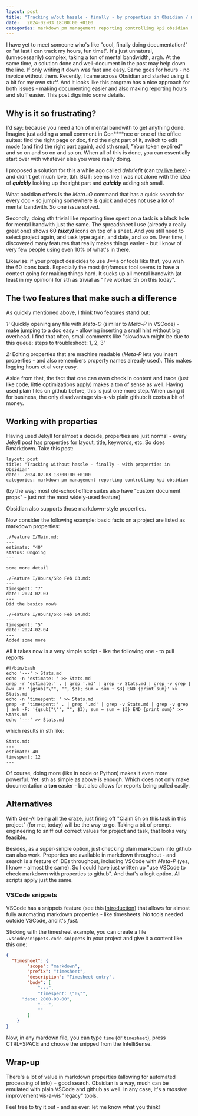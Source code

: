 ```yaml
---
layout: post
title: "Tracking w/out hassle - finally - by properties in Obsidian / markdown"
date:   2024-02-03 18:00:00 +0100
categories: markdown pm management reporting controlling kpi obsidian
---
```


I have yet to meet someone who's like "cool, finally doing documentation!" or "at last I can track my hours, fun time!". It's just unnatural, (unnecessarily) complex, taking a ton of mental bandwidth, argh. At the same time, a solution done and well-document in the past may help down the line. If only writing it down was fast and easy. Same goes for hours - no invoice without them. Recently, I came across Obsidian and started using it a bit for my own stuff. And it looks like this program has a nice approach for both issues - making documenting easier and also making reporting hours and stuff easier. This post digs into some details.

## Why is it so frustrating?

I'd say: because you need a ton of mental bandwith to get anything done. Imagine just adding a small comment in Con****nce or one of the office suites: find the right page or doc, find the right part of it, switch to edit mode (and find the right part again), add sth small, "Your token explired" and so on and so on and so on. When all of this is done, you can essentially start over with whatever else you were really doing. 

I proposed a solution for this a while ago called *debriefit* (can [try live here](https://github.com/sebastianrothbucher/debriefit)) - and didn't get much love, tbh. BUT: seems like I was not alone with the idea of ***quickly*** looking up the right part and ***quickly*** adding sth small. 

What obsidian offers is the *Meta+O* command that has a quick search for every doc - so jumping somewhere is quick and does not use a lot of mental bandwith. So one issue solved. 

Secondly, doing sth trivial like reporting time spent on a task is a black hole for mental bandwith just the same. The spreadsheet I use (already a really great one) shows 60 ***(sixty)*** icons on top of a sheet. And you still need to select project again, and task type again, and date, and so on. Over time, I discovered many features that really makes things easier - but I know of very few people using even 10% of what's in there. 

Likewise: if your project desicides to use J**a or tools like that, you wish the 60 icons back. Especially the most (in)famous tool seems to have a contest going for making things hard. It sucks up all mental bandwith (at least in my opinion) for sth as trivial as "I've worked 5h on this today".

## The two features that make such a difference

As quickly mentioned above, I think two features stand out: 

*1:* Quickly opening any file with *Meta-O* (similar to *Meta-P* in VSCode) - make jumping to a doc easy - allowing inserting a small hint without big overhead. I find that often, small comments like "slowdown might be due to this queue; steps to troubleshoot: 1, 2, 3"

*2:* Editing properties that are machine readable (*Meta-P* lets you insert properties - and also remembers property names already used). This makes logging hours et al very easy.

Aside from that, the fact that one can even check in content and trace (just like code; little optimizations apply) makes a ton of sense as well. Having used plain files on github before, this is just one more step. When using it for business, the only disadvantage vis-a-vis plain github: it costs a bit of money. 

## Working with properties

Having used Jekyll for almost a decade, properties are just normal - every Jekyll post has properties for layout, title, keywords, etc. So does Rmarkdown. Take this post:

```
layout: post
title: "Tracking without hassle - finally - with properties in Obsidian"
date:  2024-02-03 18:00:00 +0100
categories: markdown pm management reporting controlling kpi obsidian
```

(by the way: most old-school office suites also have "custom document props" - just not the most widely-used feature)

Obsidian also supports those markdown-style properties.

Now consider the following example: basic facts on a project are listed as markdown properties: 

```
./Feature I/Main.md:
---
estimate: "40"
status: Ongoing
---

some more detail

./Feature I/Hours/SRo Feb 03.md:
---
timespent: "7"
date: 2024-02-03
---
Did the basics now%   

./Feature I/Hours/SRo Feb 04.md:
---
timespent: "5"
date: 2024-02-04
---
Added some more
```

All it takes now is a very simple script - like the following one - to pull reports

```
#!/bin/bash
echo '---' > Stats.md
echo -n 'estimate: ' >> Stats.md
grep -r 'estimate:' . | grep '.md' | grep -v Stats.md | grep -v grep | awk -F: '{gsub("\"", "", $3); sum = sum + $3} END {print sum}' >> Stats.md
echo -n 'timespent: ' >> Stats.md
grep -r 'timespent:' . | grep '.md' | grep -v Stats.md | grep -v grep | awk -F: '{gsub("\"", "", $3); sum = sum + $3} END {print sum}' >> Stats.md
echo '---' >> Stats.md
```

which results in sth like: 

```
Stats.md: 
---
estimate: 40
timespent: 12
---
```

Of course, doing more (like in node or Python) makes it even more powerful. Yet: sth as simple as above is enough. Which does not only make documentation a **ton** easier - but also allows for reports being pulled easily.

## Alternatives

With Gen-AI being all the craze, just firing off "Claim 5h on this task in this project" (for me, today) will be the way to go. Taking a bit of prompt engineering to sniff out correct values for project and task, that looks very feasible. 

Besides, as a super-simple option, just checking plain markdown into github can also work. Properties are available in markdown throughout - and search is a feature of IDEs throughout, including VSCode with *Meta-P* (yes, I know - almost the same). So I could have just written up "use VSCode to check markdown with properties to github". And that's a legit option. All scripts apply just the same. 

### VSCode snippets

VSCode has a snippets feature (see this [Introduction](https://dev.to/ceceliacreates/use-vs-code-snippets-to-generate-markdown-front-matter-fpc)) that allows for almost fully automating markdown properties - like timesheets. No tools needed outside VSCode, and it's *fast*.

Sticking with the timesheet example, you can create a file `.vscode/snippets.code-snippets` in your project and give it a content like this one: 

```json
{
  "Timesheet": {
		"scope": "markdown",
		"prefix": "timesheet",
		"description": "Timesheet entry",
		"body": [
			"---",
			"timespent: \"0\"",
      "date: 2000-00-00",
			"---",
			""
		]
	}
}
```

Now, in any mardown file, you can type `time` (or `timesheet`), press CTRL+SPACE and choose the snipped from the IntelliSense. 

## Wrap-up

There's a lot of value in markdown properties (allowing for automated processing of info) + good search. Obsidian is a way, much can be emulated with plain VSCode and github as well. In any case, it's a *massive* improvement vis-a-vis "legacy" tools. 

Feel free to try it out - and as ever: let me know what you think!

